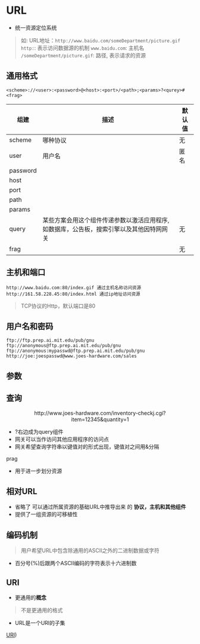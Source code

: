 # URL

- 统一资源定位系统

> 如: URL地址：`http://www.baidu.com/someDepartment/picture.gif`
> `http:`: 表示访问数据源的机制
> `www.baidu.com`: 主机名
> `/someDepartment/picture.gif`: 路径, 表示请求的资源

## 通用格式

`<scheme>://<user>:<password>@<host>:<port>/<path>;<params>?<qurey>#<frag>`

|组建|描述|默认值|
|--|--|--|
|scheme|哪种协议|无|
|user|用户名|匿名|
|password|||
|host|||
|port|||
|path|||
|params|||
|query|某些方案会用这个组件传递参数以激活应用程序, 如数据库，公告板，搜索引擎以及其他因特网网关|无|
|frag||无|

## 主机和端口

```
http://www.baidu.com:80/index.gif 通过主机名称访问资源
http://161.58.228.45:80/index.html 通过ip地址访问资源
```

> TCP协议的Http，默认端口是80

## 用户名和密码

```
ftp://ftp.prep.ai.mit.edu/pub/gnu
ftp://anonymous@ftp.prep.ai.mit.edu/pub/gnu
ftp://anonymous:mypasswd@ftp.prep.ai.mit.edu/pub/gnu
http://joe:joespasswd@www.joes-hardware.com/sales
```

## 参数

## 查询

<center>
http://www.joes-hardware.com/inventory-checkj.cgi?item=12345&quantity=1
</center>

- ?右边成为query组件
- 网关可以当作访问其他应用程序的访问点
- 网关希望查询字符串以键值对的形式出现，键值对之间用&分隔

prag

- 用于进一步划分资源

## 相对URL

- 省略了 可以通过所属资源的基础URL中推导出来 的 **协议，主机和其他组件**
- 提供了一组资源的可移植性

## 编码机制

> 用户希望URL中包含除通用的ASCII之外的二进制数据或字符

- 百分号(%)后跟两个ASCII编码的字符表示十六进制数

## URI

- 更通用的**概念**

> 不是更通用的格式

- URL是一个URI的子集

[URI](Network_URI.md))

